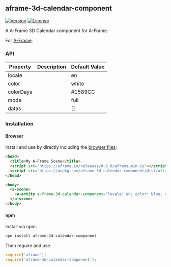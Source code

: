 ## aframe-3d-calendar-component

[![Version](http://img.shields.io/npm/v/aframe-a-frame-3D-calendar-component.svg?style=flat-square)](https://npmjs.org/package/aframe-3d-calendar-component)
[![License](http://img.shields.io/npm/l/aframe-3d-calendar-component.svg?style=flat-square)](https://npmjs.org/package/aframe-3d-calendar-component)

A A-Frame 3D Calendar component for A-Frame.

For [A-Frame](https://aframe.io).

### API

| Property | Description | Default Value |
| -------- | ----------- | ------------- |
| locale   |             | en            |
| color    |             | white         |
| colorDays|             | #1589CC       |
| mode     |             | full          |
| datas    |             | []            |

### Installation

#### Browser

Install and use by directly including the [browser files](dist):

```html
<head>
  <title>My A-Frame Scene</title>
  <script src="https://aframe.io/releases/0.6.0/aframe.min.js"></script>
  <script src="https://unpkg.com/aframe-3d-calendar-component/dist/aframe-3d-calendar-component.min.js"></script>
</head>

<body>
  <a-scene>
    <a-entity a-frame-3d-calendar-component="locale: en; color: blue; colorDays: colorDays; mode: full"></a-entity>
  </a-scene>
</body>
```

#### npm

Install via npm:

```bash
npm install aframe-3d-calendar-component
```

Then require and use.

```js
require('aframe');
require('aframe-3d-calendar-component');
```
